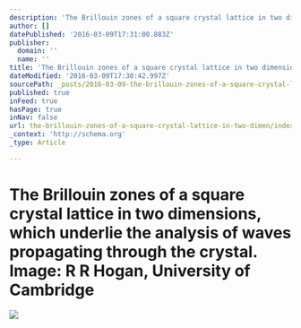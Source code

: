```yaml
---
description: 'The Brillouin zones of a square crystal lattice in two dimensions, which underlie the analysis of waves propagating through the crystal. Image: R R Hogan, Unive'
author: []
datePublished: '2016-03-09T17:31:00.883Z'
publisher:
  domain: ''
  name: ''
title: 'The Brillouin zones of a square crystal lattice in two dimensions, which underlie the analysis of waves propagating through the crystal. Image: R R Hogan, University of Cambridge'
dateModified: '2016-03-09T17:30:42.997Z'
sourcePath: _posts/2016-03-09-the-brillouin-zones-of-a-square-crystal-lattice-in-two-dimen.md
published: true
inFeed: true
hasPage: true
inNav: false
url: the-brillouin-zones-of-a-square-crystal-lattice-in-two-dimen/index.html
_context: 'http://schema.org'
_type: Article

---
```

# The Brillouin zones of a square crystal lattice in two dimensions, which underlie the analysis of waves propagating through the crystal. Image: R R Hogan, University of Cambridge
![](https://the-grid-user-content.s3-us-west-2.amazonaws.com/06d2a00d-4039-40ff-80ee-c20f4a035dfe.png)